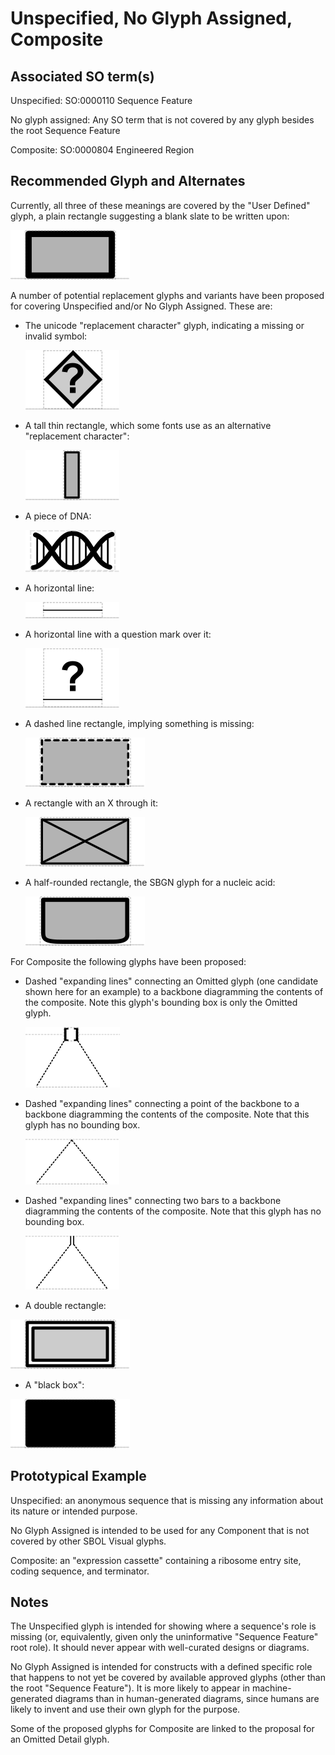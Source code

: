 # Unspecified, No Glyph Assigned, Composite

## Associated SO term(s)
Unspecified: SO:0000110 Sequence Feature

No glyph assigned: Any SO term that is not covered by any glyph besides the root Sequence Feature

Composite: SO:0000804 Engineered Region

## Recommended Glyph and Alternates

Currently, all three of these meanings are covered by the "User Defined" glyph, a plain rectangle suggesting a blank slate to be written upon:

![glyph specification](user-defined-specification.png)

A number of potential replacement glyphs and variants have been proposed for covering Unspecified and/or No Glyph Assigned.  These are:

* The unicode "replacement character" glyph, indicating a missing or invalid symbol:

  ![glyph specification](replacement-glyph-specification.png)
* A tall thin rectangle, which some fonts use as an alternative "replacement character":

  ![glyph specification](tall-rectangle-specification.png)
* A piece of DNA: 

  ![glyph specification](dna-specification.png)
* A horizontal line:

  ![glyph specification](blank-line-specification.png)
* A horizontal line with a question mark over it:

  ![glyph specification](blank-line-question-specification.png)
* A dashed line rectangle, implying something is missing:

  ![glyph specification](dashed-rectangle-specification.png)
* A rectangle with an X through it:

  ![glyph specification](X-rectangle-specification.png)
* A half-rounded rectangle, the SBGN glyph for a nucleic acid:

  ![glyph specification](halfround-rectangle-specification.png)


For Composite the following glyphs have been proposed:

* Dashed "expanding lines" connecting an Omitted glyph (one candidate shown here for an example) to a backbone diagramming the contents of the composite. Note this glyph's bounding box is only the Omitted glyph.

  ![glyph specification](composite-omitted-detail-specification.png)

* Dashed "expanding lines" connecting a point of the backbone to a backbone diagramming the contents of the composite.  Note that this glyph has no bounding box.

  ![glyph specification](composite-point-specification.png)
* Dashed "expanding lines" connecting two bars to a backbone diagramming the contents of the composite. Note that this glyph has no bounding box.

  ![glyph specification](composite-bars-specification.png)
* A double rectangle:

![glyph specification](double-box-specification.png)

* A "black box":

![glyph specification](black-box-specification.png)

## Prototypical Example

Unspecified: an anonymous sequence that is missing any information about its nature or intended purpose.

No Glyph Assigned is intended to be used for any Component that is not covered by other SBOL Visual glyphs.

Composite: an "expression cassette" containing a ribosome entry site, coding sequence, and terminator.


## Notes
The Unspecified glyph is intended for showing where a sequence's role is missing (or, equivalently, given only the uninformative "Sequence Feature" root role). It should never appear with well-curated designs or diagrams.

No Glyph Assigned is intended for constructs with a defined specific role that happens to not yet be covered by available approved glyphs (other than the root "Sequence Feature"). It is more likely to appear in machine-generated diagrams than in human-generated diagrams, since humans are likely to invent and use their own glyph for the purpose.

Some of the proposed glyphs for Composite are linked to the proposal for an Omitted Detail glyph.
